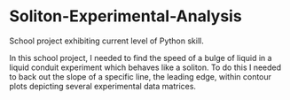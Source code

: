 # Soliton-Experimental-Analysis
School project exhibiting current level of Python skill. 

In this school project, I needed to find the speed of a bulge of liquid in a liquid conduit experiment which behaves like a soliton. To do this I needed to back out the slope of a specific line, the leading edge, within contour plots depicting several experimental data matrices. 
